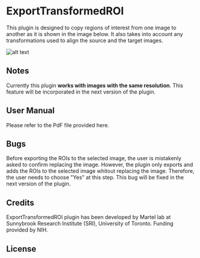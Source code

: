 
# ExportTransformedROI

This plugin is designed to copy regions of interest from one image to another as it is shown in the image below. It also takes into account any transformations used to align the source and the target images.

![alt text](https://github.com/sedeen-piip-plugins/ExportTransformedROI/blob/master/ExportTransformedROI_Image.png "Exported ROIs on the Aligned Images")

## Notes
Currently this plugin **works with images with the same resolution**. This feature will be incorporated in the next version of the plugin.

## User Manual
Please refer to the PdF file provided here.

## Bugs
Before exporting the ROIs to the selected image, the user is mistakenly asked to confirm replacing the image. However, the plugin only exports and adds the ROIs to the selected image whitout replacing the image. Therefore, the user needs to choose "Yes" at this step.
This bug will be fixed in the next version of the plugin.

## Credits
ExportTransformedROI plugin has been developed by Martel lab at Sunnybrook Research Institute (SRI), University of Toronto.
Funding provided by NIH.

## License

